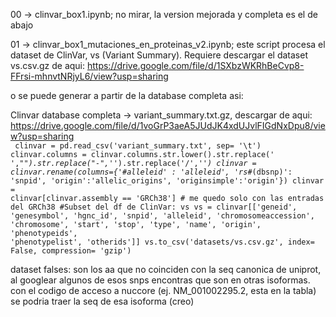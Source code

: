00 -> clinvar_box1.ipynb; no mirar, la version mejorada y completa es el de abajo

01 -> clinvar_box1_mutaciones_en_proteinas_v2.ipynb; este script procesa el dataset de ClinVar, vs (Variant Summary).
Requiere descargar el dataset vs.csv.gz de aqui: https://drive.google.com/file/d/1SXbzWKRhBeCvp8-FFrsi-mhnvtNRjyL6/view?usp=sharing

o se puede generar a partir de la database completa asi:

Clinvar database completa -> variant_summary.txt.gz, descargar de aqui:
https://drive.google.com/file/d/1voGrP3aeA5JUdJK4xdUJvlFIGdNxDpu8/view?usp=sharing  
<code>
clinvar = pd.read_csv('variant_summary.txt', sep= '\t')
clinvar.columns = clinvar.columns.str.lower().str.replace(' ',"_").str.replace("-",'_').str.replace('/','_')
clinvar = clinvar.rename(columns={'#alleleid' : 'alleleid', 'rs#_(dbsnp)': 'snpid', 'origin':'allelic_origins', 'originsimple':'origin'})
clinvar = clinvar[clinvar.assembly == 'GRCh38'] # me quedo solo con las entradas del GRCh38
#Subset del df de ClinVar: vs
vs = clinvar[['geneid', 'genesymbol', 'hgnc_id', 'snpid', 'alleleid', 'chromosomeaccession', 'chromosome', 'start', 'stop', 'type', 'name', 'origin', 'phenotypeids', 'phenotypelist', 'otherids']]
vs.to_csv('datasets/vs.csv.gz', index= False, compression= 'gzip')
</code>


dataset falses: son los aa que no coinciden con la seq canonica de uniprot, al googlear algunos de esos snps encontras que son en otras isoformas.
  con el codigo de acceso a nuccore (ej. NM_001002295.2, esta en la tabla) se podria traer la seq de esa isoforma (creo)
